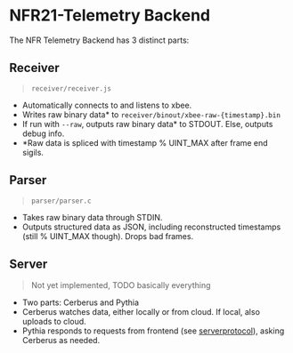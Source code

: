 # NFR21-Telemetry Backend

The NFR Telemetry Backend has 3 distinct parts:

## Receiver

> `receiver/receiver.js`
- Automatically connects to and listens to xbee.
- Writes raw binary data\* to `receiver/binout/xbee-raw-{timestamp}.bin`
- If run with `--raw`, outputs raw binary data\* to STDOUT. Else, outputs debug info.
- *Raw data is spliced with timestamp % UINT_MAX after frame end sigils.

## Parser

> `parser/parser.c`
- Takes raw binary data through STDIN.
- Outputs structured data as JSON, including reconstructed timestamps (still % UINT_MAX though). Drops bad frames.

## Server

> Not yet implemented, TODO basically everything
- Two parts: Cerberus and Pythia
- Cerberus watches data, either locally or from cloud. If local, also uploads to cloud.
- Pythia responds to requests from frontend (see [serverprotocol](./SERVERPROTOCOL.md)), asking Cerberus as needed.
